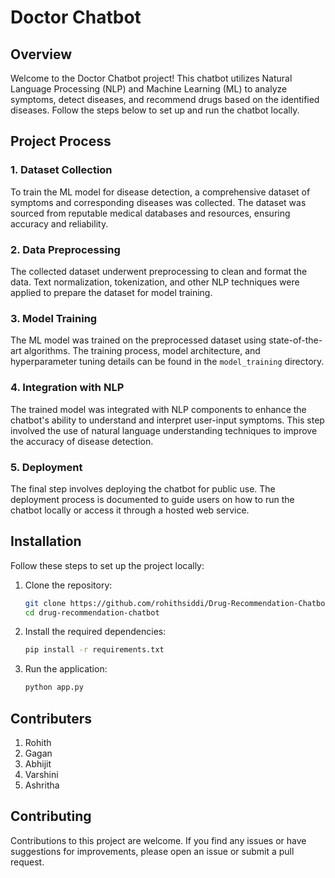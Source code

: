 # Doctor Chatbot

## Overview

Welcome to the Doctor Chatbot project! This chatbot utilizes Natural Language Processing (NLP) and Machine Learning (ML) to analyze symptoms, detect diseases, and recommend drugs based on the identified diseases. Follow the steps below to set up and run the chatbot locally.

## Project Process

### 1. Dataset Collection

To train the ML model for disease detection, a comprehensive dataset of symptoms and corresponding diseases was collected. The dataset was sourced from reputable medical databases and resources, ensuring accuracy and reliability.

### 2. Data Preprocessing

The collected dataset underwent preprocessing to clean and format the data. Text normalization, tokenization, and other NLP techniques were applied to prepare the dataset for model training.

### 3. Model Training

The ML model was trained on the preprocessed dataset using state-of-the-art algorithms. The training process, model architecture, and hyperparameter tuning details can be found in the `model_training` directory.

### 4. Integration with NLP

The trained model was integrated with NLP components to enhance the chatbot's ability to understand and interpret user-input symptoms. This step involved the use of natural language understanding techniques to improve the accuracy of disease detection.

### 5. Deployment

The final step involves deploying the chatbot for public use. The deployment process is documented to guide users on how to run the chatbot locally or access it through a hosted web service.

## Installation

Follow these steps to set up the project locally:

1. Clone the repository:

    ```bash
    git clone https://github.com/rohithsiddi/Drug-Recommendation-Chatbot.git
    cd drug-recommendation-chatbot
    ```

2. Install the required dependencies:

    ```bash
    pip install -r requirements.txt
    ```

3. Run the application:

    ```bash
    python app.py
    ```
## Contributers
1. Rohith
2. Gagan
3. Abhijit
4. Varshini
5. Ashritha

## Contributing

Contributions to this project are welcome. If you find any issues or have suggestions for improvements, please open an issue or submit a pull request.
